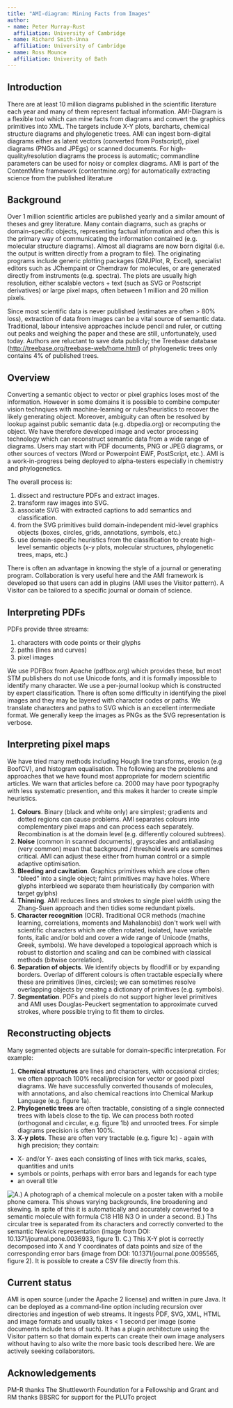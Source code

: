```yaml
---  
title: "AMI-diagram: Mining Facts from Images"
author:
- name: Peter Murray-Rust
  affiliation: University of Cambridge
- name: Richard Smith-Unna
  affiliation: University of Cambridge
- name: Ross Mounce
  affiliation: Univerity of Bath
---  
```


## **Introduction**

There are at least 10 million diagrams published in the scientific literature each year and many of them represent factual information. AMI-Diagram is a flexible tool which can mine facts from diagrams and convert the graphics primitives into XML. The targets include X-Y plots, barcharts, chemical structure diagrams and phylogenetic trees. AMI can ingest born-digital diagrams either as latent vectors (converted from Postscript), pixel diagrams (PNGs and JPEgs) or scanned documents. For high-quality/resolution diagrams the process is automatic; commandline parameters can be used for noisy or complex diagrams. AMI is part of the ContentMine framework (contentmine.org) for automatically extracting science from the published literature

## **Background**

Over 1 million scientific articles are published yearly and a similar amount of theses and grey literature. Many contain diagrams, such as graphs or domain-specific objects, representing factual information and often this is the primary way of communicating the information contained (e.g. molecular structure diagrams). Almost all diagrams are now born digital (i.e. the output is written directly from a program to file). The originating programs include generic plotting packages (GNUPlot, R, Excel), specialist editors such as JChempaint or Chemdraw for molecules, or are generated directly from instruments (e.g. spectra). The plots are usually high resolution, either scalable vectors + text (such as SVG or Postscript derivatives) or large pixel maps, often between 1 million and 20 million pixels.

Since most scientific data is never published (estimates are often > 80% loss), extraction of data from images can be a vital source of semantic data. Traditional, labour intensive approaches include pencil and ruler, or cutting out peaks and weighing the paper and these are still, unfortunately, used today. Authors are reluctant to save data publicly; the Treebase database (http://treebase.org/treebase-web/home.html) of phylogenetic trees only contains 4% of published trees.

## **Overview**

Converting a semantic object to vector or pixel graphics loses most of the information. However in some domains it is possible to combine computer vision technqiues with machine-learning or rules/heuristics to recover the likely generating object. Moreover, ambiguity can often be resolved by lookup against public semantic data (e.g. dbpedia.org) or recomputing the object. We have therefore developed image and vector processing technology which can reconstruct semantic data from a wide range of diagrams. Users may start with PDF documents, PNG or JPEG diagrams, or other sources of vectors (Word or Powerpoint EWF, PostScript, etc.). AMI is a work-in-progress being deployed to alpha-testers especially in chemistry and phylogenetics.

The overall process is:

 1. dissect and restructure PDFs and extract images.
 2. transform raw images into SVG.
 3. associate SVG with extracted captions to add semantics and classification.
 4. from the SVG primitives build domain-independent mid-level graphics objects (boxes, circles, grids, annotations, symbols, etc.)
 5. use domain-specific heuristics from the classification to create high-level semantic objects (x-y plots, molecular structures, phylogenetic trees, maps, etc.)

There is often an advantage in knowing the style of a journal or generating program. Collaboration is very useful here and the AMI framework is developed so that users can add in plugins (AMI uses the Visitor pattern). A Visitor can be tailored to a specific journal or domain of science.

## **Interpreting PDFs**

PDFs provide three streams:

1. characters with code points or their glyphs
2. paths (lines and curves)
3. pixel images

We use PDFBox from Apache (pdfbox.org) which provides these, but most STM publishers do not use Unicode fonts, and it is formally impossible to identify many character. We use a per-journal lookup which is constructed by expert classification. There is often some difficulty in identifying the pixel images and they may be layered with character codes or paths. We translate characters and paths to SVG which is an excellent intermediate format. We generally keep the images as PNGs as the SVG representation is verbose.

## **Interpreting pixel maps**

We have tried many methods including Hough line transforms, erosion (e.g BoofCV), and histogram equalisation. The following are the problems and approaches that we have found most appropriate for modern scientific articles. We warn that articles before ca. 2000 may have poor typography with less systematic presention, and this makes it harder to create simple heuristics.

 1. **Colours**. Binary (black and white only) are simplest; gradients and dotted regions can cause problems. AMI separates colours into complementary pixel maps and can process each separately. Recombination is at the domain level (e.g. differently coloured subtrees).
 2. **Noise** (common in scanned documents), grayscales and antialiasing (very common) mean that background / threshold levels are sometimes critical. AMI can adjust these either from human control or a simple adaptive optimisation.
 3. **Bleeding and cavitation**. Graphics primitives which are close often "bleed" into a single object; faint primitives may have holes. Where glyphs interbleed we separate them heuristically (by comparion with target gylphs)
 4. **Thinning**. AMI reduces lines and strokes to single pixel width using the Zhang-Suen approach and then tidies some redundant pixels.
 5. **Character recognition** (OCR). Traditional OCR methods (machine learning, correlations, moments and Mahalanobis) don't work well with scientific characters which are often rotated, isolated, have variable fonts, italic and/or bold and cover a wide range of Unicode (maths, Greek, symbols). We have developed a topological approach which is robust to distortion and scaling and can be combined with classical methods (bitwise correlation).
 6. **Separation of objects**. We identify objects by floodfill or by expanding borders. Overlap of different colours is often tractable especially where these are primitives (lines, circles); we can sometimes resolve overlapping objects by creatng a dictionary of primitives (e.g. symbols).
 7. **Segmentation**. PDFs and pixels do not support higher level primitives and AMI uses Douglas-Peuckert segmentation to approximate curved strokes, where possible trying to fit them to circles.

## **Reconstructing objects**

Many segmented objects are suitable for domain-specific interpretation. For example:

 1. **Chemical structures** are lines and characters, with occasional circles; we often approach 100% recall/precision for vector or good pixel diagrams. We have successfully converted thousands of molecules, with annotations, and also chemical reactions into Chemical Markup Language (e.g. figure 1a).
 2. **Phylogenetic trees** are often tractable, consisting of a single connected trees with labels close to the tip. We can process both rooted (orthogonal and circular, e.g. figure 1b) and unrooted trees. For simple diagrams precision is often 100%.
 3. **X-y plots**. These are often very tractable (e.g. figure 1c) - again with high precision; they contain:
  *  X- and/or Y- axes each consisting of lines with tick marks, scales, quantities and units
  *  symbols or points, perhaps with error bars and legands for each type
  *  an overall title

![**A.)** A photograph of a chemical molecule on a poster taken with a mobile phone camera. This shows varying backgrounds, line broadening and skewing. In spite of this it is automatically and accurately converted to a semantic molecule with formula C18 H18 N3 O in under a second. **B.)** Ths circular tree is separated from its characters and correctly converted to the semantic Newick representation (image from DOI: 10.1371/journal.pone.0036933, figure 1). **C.)** This X-Y plot is correctly decomposed into X and Y coordinates of data points and size of the corresponding error bars (image from DOI: 10.1371/journal.pone.0095565, figure 2). It is possible to create a CSV file directly from this.](./figures/ami-diagram_figure1/ami-diagram_figure1.png)

## **Current status**

AMI is open source (under the Apache 2 license) and written in pure Java. It can be deployed as a command-line option including recursion over directories and ingestion of web streams. It ingests PDF, SVG, XML, HTML and image formats and usually takes < 1 second per image (some documents include tens of such). It has a plugin architecture using the Visitor pattern so that domain experts can create their own image analysers without having to also write the more basic tools described here. We are actively seeking collaborators.

## **Acknowledgements**

PM-R thanks The Shuttleworth Foundation for a Fellowship and Grant and RM thanks BBSRC for support for the PLUTo project
